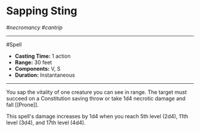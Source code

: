 # Sapping Sting
*#necromancy #cantrip*
___ 
#Spell
- **Casting Time:** 1 action
- **Range:** 30 feet
- **Components:** V, S
- **Duration:** Instantaneous
---
You sap the vitality of one creature you can see in range. The target must succeed on a Constitution saving throw or take 1d4 necrotic damage and fall [[Prone]].

This spell's damage increases by 1d4 when you reach 5th level (2d4), 11th level (3d4), and 17th level (4d4).